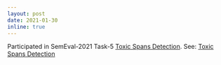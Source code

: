 ```yaml
---
layout: post
date: 2021-01-30
inline: true
---
```

Participated in SemEval-2021 Task-5 [Toxic Spans Detection](https://sites.google.com/view/toxicspans).
See: [Toxic Spans Detection](#tsd)